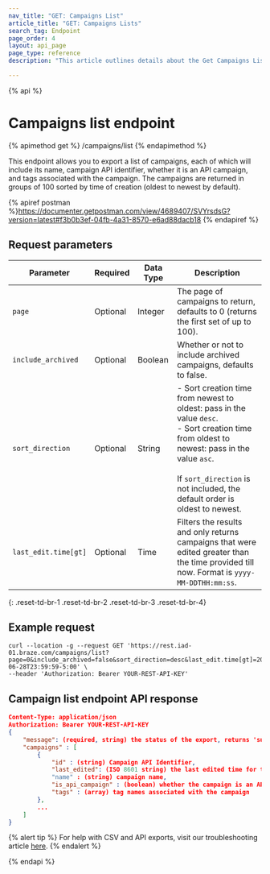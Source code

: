 ```yaml
---
nav_title: "GET: Campaigns List"
article_title: "GET: Campaigns Lists"
search_tag: Endpoint
page_order: 4
layout: api_page
page_type: reference
description: "This article outlines details about the Get Campaigns List endpoint."

---
```

{% api %}
# Campaigns list endpoint
{% apimethod get %}
/campaigns/list
{% endapimethod %}

This endpoint allows you to export a list of campaigns, each of which will include its name, campaign API identifier, whether it is an API campaign, and tags associated with the campaign. The campaigns are returned in groups of 100 sorted by time of creation (oldest to newest by default).

{% apiref postman %}https://documenter.getpostman.com/view/4689407/SVYrsdsG?version=latest#f3b0b3ef-04fb-4a31-8570-e6ad88dacb18 {% endapiref %}

## Request parameters

| Parameter | Required | Data Type | Description |
| --------- | -------- | --------- | ----------- |
| `page` | Optional | Integer   | The page of campaigns to return, defaults to 0 (returns the first set of up to 100). |
| `include_archived` | Optional | Boolean | Whether or not to include archived campaigns, defaults to false. |
| `sort_direction` | Optional | String | - Sort creation time from newest to oldest: pass in the value `desc`.<br> - Sort creation time from oldest to newest: pass in the value `asc`. <br><br>If `sort_direction` is not included, the default order is oldest to newest. |
| `last_edit.time[gt]` | Optional | Time | Filters the results and only returns campaigns that were edited greater than the time provided till now. Format is `yyyy-MM-DDTHH:mm:ss`. |
{: .reset-td-br-1 .reset-td-br-2 .reset-td-br-3  .reset-td-br-4}

## Example request 
```
curl --location -g --request GET 'https://rest.iad-01.braze.com/campaigns/list?page=0&include_archived=false&sort_direction=desc&last_edit.time[gt]=2020-06-28T23:59:59-5:00' \
--header 'Authorization: Bearer YOUR-REST-API-KEY'
```

## Campaign list endpoint API response

```json
Content-Type: application/json
Authorization: Bearer YOUR-REST-API-KEY
{
    "message": (required, string) the status of the export, returns 'success' when completed without errors,
    "campaigns" : [
        {
            "id" : (string) Campaign API Identifier,
            "last_edited": (ISO 8601 string) the last edited time for the message 
            "name" : (string) campaign name,
            "is_api_campaign" : (boolean) whether the campaign is an API campaign,
            "tags" : (array) tag names associated with the campaign
        },
        ...
    ]
}
```

{% alert tip %}
For help with CSV and API exports, visit our troubleshooting article [here]({{site.baseurl}}/user_guide/data_and_analytics/export_braze_data/export_troubleshooting/).
{% endalert %}

{% endapi %}
